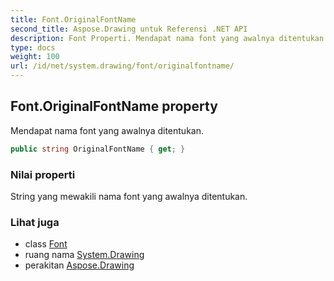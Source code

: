 ```yaml
---
title: Font.OriginalFontName
second_title: Aspose.Drawing untuk Referensi .NET API
description: Font Properti. Mendapat nama font yang awalnya ditentukan.
type: docs
weight: 100
url: /id/net/system.drawing/font/originalfontname/
---
```

## Font.OriginalFontName property

Mendapat nama font yang awalnya ditentukan.

```csharp
public string OriginalFontName { get; }
```

### Nilai properti

String yang mewakili nama font yang awalnya ditentukan.

### Lihat juga

* class [Font](../)
* ruang nama [System.Drawing](../../font/)
* perakitan [Aspose.Drawing](../../../)


